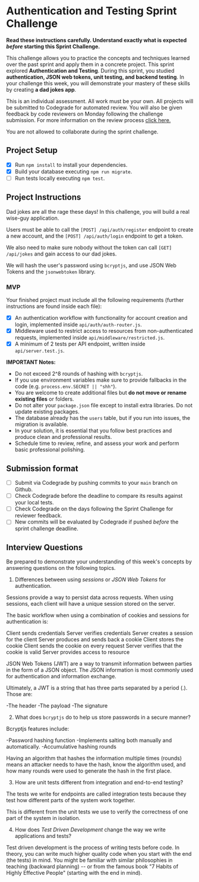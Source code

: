 # Authentication and Testing Sprint Challenge

**Read these instructions carefully. Understand exactly what is expected _before_ starting this Sprint Challenge.**

This challenge allows you to practice the concepts and techniques learned over the past sprint and apply them in a concrete project. This sprint explored **Authentication and Testing**. During this sprint, you studied **authentication, JSON web tokens, unit testing, and backend testing**. In your challenge this week, you will demonstrate your mastery of these skills by creating **a dad jokes app**.

This is an individual assessment. All work must be your own. All projects will be submitted to Codegrade for automated review. You will also be given feedback by code reviewers on Monday following the challenge submission. For more information on the review process [click here.](https://www.notion.so/bloomtech/How-to-View-Feedback-in-CodeGrade-c5147cee220c4044a25de28bcb6bb54a)

You are not allowed to collaborate during the sprint challenge.

## Project Setup

- [X] Run `npm install` to install your dependencies.
- [X] Build your database executing `npm run migrate`.
- [ ] Run tests locally executing `npm test`.

## Project Instructions

Dad jokes are all the rage these days! In this challenge, you will build a real wise-guy application.

Users must be able to call the `[POST] /api/auth/register` endpoint to create a new account, and the `[POST] /api/auth/login` endpoint to get a token.

We also need to make sure nobody without the token can call `[GET] /api/jokes` and gain access to our dad jokes.

We will hash the user's password using `bcryptjs`, and use JSON Web Tokens and the `jsonwebtoken` library.

### MVP

Your finished project must include all the following requirements (further instructions are found inside each file):

- [X] An authentication workflow with functionality for account creation and login, implemented inside `api/auth/auth-router.js`.
- [X] Middleware used to restrict access to resources from non-authenticated requests, implemented inside `api/middleware/restricted.js`.
- [X] A minimum of 2 tests per API endpoint, written inside `api/server.test.js`.

**IMPORTANT Notes:**

- Do not exceed 2^8 rounds of hashing with `bcryptjs`.
- If you use environment variables make sure to provide fallbacks in the code (e.g. `process.env.SECRET || "shh"`).
- You are welcome to create additional files but **do not move or rename existing files** or folders.
- Do not alter your `package.json` file except to install extra libraries. Do not update existing packages.
- The database already has the `users` table, but if you run into issues, the migration is available.
- In your solution, it is essential that you follow best practices and produce clean and professional results.
- Schedule time to review, refine, and assess your work and perform basic professional polishing.

## Submission format

- [ ] Submit via Codegrade by pushing commits to your `main` branch on Github.
- [ ] Check Codegrade before the deadline to compare its results against your local tests.
- [ ] Check Codegrade on the days following the Sprint Challenge for reviewer feedback.
- [ ] New commits will be evaluated by Codegrade if pushed _before_ the sprint challenge deadline.

## Interview Questions

Be prepared to demonstrate your understanding of this week's concepts by answering questions on the following topics.

1. Differences between using _sessions_ or _JSON Web Tokens_ for authentication.

Sessions provide a way to persist data across requests. When using sessions, each client will have a unique session stored on the server.

The basic workflow when using a combination of cookies and sessions for authentication is:

Client sends credentials
Server verifies credentials
Server creates a session for the client
Server produces and sends back a cookie
Client stores the cookie
Client sends the cookie on every request
Server verifies that the cookie is valid
Server provides access to resource

JSON Web Tokens (JWT) are a way to transmit information between parties in the form of a JSON object. The JSON information is most commonly used for authentication and information exchange.

Ultimately, a JWT is a string that has three parts separated by a period (.). Those are:

-The header
-The payload
-The signature

2. What does `bcryptjs` do to help us store passwords in a secure manner?

Bcryptjs features include:

-Password hashing function
-Implements salting both manually and automatically.
-Accumulative hashing rounds

Having an algorithm that hashes the information multiple times (rounds) means an attacker needs to have the hash, know the algorithm used, and how many rounds were used to generate the hash in the first place.

3. How are unit tests different from integration and end-to-end testing?

The tests we write for endpoints are called integration tests because they test how different parts of the system work together. 

This is different from the unit tests we use to verify the correctness of one part of the system in isolation.

4. How does _Test Driven Development_ change the way we write applications and tests?

Test driven development is the process of writing tests before code. In theory, you can write much higher quality code when you start with the end (the tests) in mind. You might be familiar with similar philosophies in teaching (backward planning) -- or from the famous book "7 Habits of Highly Effective People" (starting with the end in mind).
